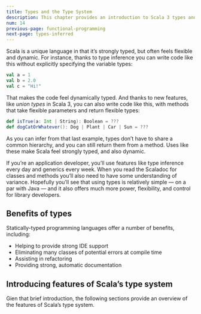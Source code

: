 ```yaml
---
title: Types and the Type System
description: This chapter provides an introduction to Scala 3 types and the type system.
num: 14
previous-page: functional-programming
next-page: types-inferred
---
```



Scala is a unique language in that it’s strongly typed, but often feels flexible and dynamic. For instance, thanks to type inference you can write code like this without explicitly specifying the variable types:

```scala
val a = 1
val b = 2.0
val c = "Hi!"
```

That makes the code feel dynamically typed. And thanks to new features, like *union types* in Scala 3, you can also write code like this, with methods that take flexible parameters and return flexible types:

```scala
def isTrue(a: Int | String): Boolean = ???
def dogCatOrWhatever(): Dog | Plant | Car | Sun = ???
```

As you can infer from that last example, types don’t have to share a common hierarchy, and you can still return them from a method. Uses like these make Scala feel strongly typed, and also dynamic.

If you’re an application developer, you’ll use features like type inference every day and generics every week. When you read the Scaladoc for classes and methods you’ll also need to have some understanding of variance. Hopefully you’ll see that using types is relatively simple — on a par with Java — and it also offers much more power, flexibility, and control for library developers.


## Benefits of types

Statically-typed programming languages offer a number of benefits, including:

- Helping to provide strong IDE support
- Eliminating many classes of potential errors at compile time
- Assisting in refactoring
- Providing strong, automatic documentation


## Introducing features of Scala’s type system

Gien that brief introduction, the following sections provide an overview of the features of Scala’s type system. 




